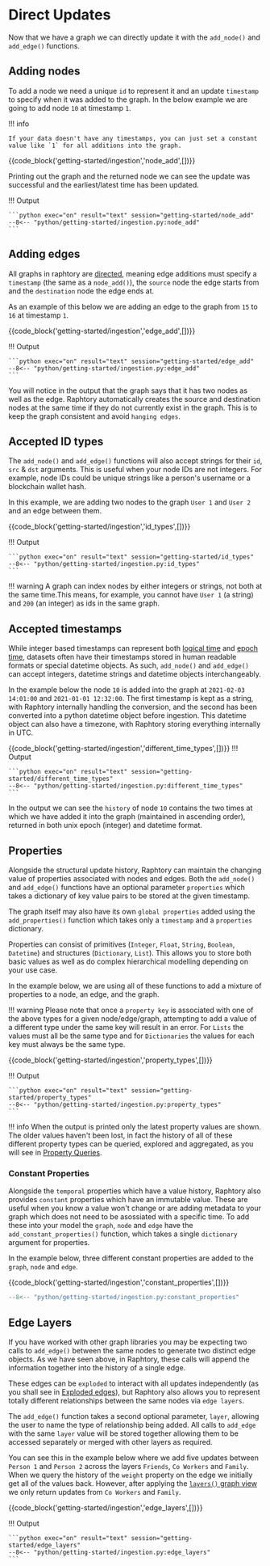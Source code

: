 # Direct Updates

Now that we have a graph we can directly update it with the `add_node()` and `add_edge()` functions.

## Adding nodes
To add a node we need a unique `id` to represent it and an update `timestamp` to specify when it was added to the graph. In the below example we are going to add node `10` at timestamp `1`. 

!!! info

    If your data doesn't have any timestamps, you can just set a constant value like `1` for all additions into the graph.  

{{code_block('getting-started/ingestion','node_add',[])}}

Printing out the graph and the returned node we can see the update was successful and the earliest/latest time has been updated.

!!! Output

    ```python exec="on" result="text" session="getting-started/node_add"
    --8<-- "python/getting-started/ingestion.py:node_add"
    ```



## Adding edges
All graphs in raphtory are [directed](https://en.wikipedia.org/wiki/Directed_graph), meaning edge additions must specify a `timestamp` (the same as a `node_add()`), the `source` node the edge starts from and the `destination` node the edge ends at. 

As an example of this below we are adding an edge to the graph from `15` to `16` at timestamp `1`.

{{code_block('getting-started/ingestion','edge_add',[])}}

!!! Output

    ```python exec="on" result="text" session="getting-started/edge_add"
    --8<-- "python/getting-started/ingestion.py:edge_add"
    ```

You will notice in the output that the graph says that it has two nodes as well as the edge. Raphtory automatically creates the source and destination nodes at the same time if they do not currently exist in the graph. This is to keep the graph consistent and avoid `hanging edges`.


## Accepted ID types
The `add_node()` and `add_edge()` functions will also accept strings for their `id`, `src` & `dst` arguments. This is useful when your node IDs are not integers. For example, node IDs could be unique strings like a person's username or a blockchain wallet hash. 

In this example, we are adding two nodes to the graph `User 1` and `User 2` and an edge between them. 

{{code_block('getting-started/ingestion','id_types',[])}}

!!! Output

    ```python exec="on" result="text" session="getting-started/id_types"
    --8<-- "python/getting-started/ingestion.py:id_types"
    ```

!!! warning
    A graph can index nodes by either integers or strings, not both at the same time.This means, for example, you cannot have `User 1` (a string) and `200` (an integer) as ids in the same graph. 

## Accepted timestamps
While integer based timestamps can represent both [logical time](https://en.wikipedia.org/wiki/Logical_clock) and [epoch time](https://en.wikipedia.org/wiki/Unix_time), datasets often have their timestamps stored in human readable formats or special datetime objects. As such, `add_node()` and `add_edge()` can accept integers, datetime strings and datetime objects interchangeably. 

In the example below the node `10` is added into the graph at `2021-02-03 14:01:00` and `2021-01-01 12:32:00`. The first timestamp is kept as a string, with Raphtory internally handling the conversion, and the second has been converted into a python datetime object before ingestion. This datetime object can also have a timezone, with Raphtory storing everything internally in UTC.

{{code_block('getting-started/ingestion','different_time_types',[])}}
!!! Output

    ```python exec="on" result="text" session="getting-started/different_time_types"
    --8<-- "python/getting-started/ingestion.py:different_time_types"
    ```

In the output we can see the `history` of node `10` contains the two times at which we have added it into the graph (maintained in ascending order), returned in both unix epoch (integer) and datetime format.

## Properties
Alongside the structural update history, Raphtory can maintain the changing value of properties associated with nodes and edges. Both the `add_node()` and `add_edge()` functions have an optional parameter `properties` which takes a dictionary of key value pairs to be stored at the given timestamp. 

The graph itself may also have its own `global properties` added using the `add_properties()` function which takes only a `timestamp` and a `properties` dictionary. 

Properties can consist of primitives (`Integer`, `Float`, `String`, `Boolean`, `Datetime`) and structures (`Dictionary`, `List`). This allows you to store both basic values as well as do complex hierarchical modelling depending on your use case.

In the example below, we are using all of these functions to add a mixture of properties to a node, an edge, and the graph.

!!! warning
    Please note that once a `property key` is associated with one of the above types for a given node/edge/graph, attempting to add a value of a different type under the same key will result in an error. For `Lists` the values must all be the same type and for `Dictionaries` the values for each key must always be the same type.

{{code_block('getting-started/ingestion','property_types',[])}}

!!! Output

    ```python exec="on" result="text" session="getting-started/property_types"
    --8<-- "python/getting-started/ingestion.py:property_types"
    ```

!!! info
    When the output is printed only the latest property values are shown. The older values haven't been lost, in fact the history of all of these different property types can be queried, explored and aggregated, as you will see in [Property Queries](../querying/5_properties.md).

### Constant Properties

Alongside the `temporal` properties which have a value history, Raphtory also provides `constant` properties which have an immutable value. These are useful when you know a value won't change or are adding metadata to your graph which does not need to be asossiated with a specific time. To add these into your model the `graph`, `node` and `edge` have the `add_constant_properties()` function, which takes a single `dictionary` argument for properties.

In the example below, three different constant properties are added to the `graph`, `node` and `edge`. 

{{code_block('getting-started/ingestion','constant_properties',[])}}

```python exec="on" result="text" session="getting-started/constant_properties"
--8<-- "python/getting-started/ingestion.py:constant_properties"
```    

## Edge Layers
If you have worked with other graph libraries you may be expecting two calls to `add_edge()` between the same nodes to generate two distinct edge objects. As we have seen above, in Raphtory, these calls will append the information together into the history of a single edge. 

These edges can be `exploded` to interact with all updates independently (as you shall see in [Exploded edges](../querying/4_edge-metrics.md/#exploded-edges)), but Raphtory also allows you to represent totally different relationships between the same nodes via `edge layers`.

The `add_edge()` function takes a second optional parameter, `layer`, allowing the user to name the type of relationship being added. All calls to `add_edge` with the same `layer` value will be stored together allowing them to be accessed separately or merged with other layers as required.

You can see this in the example below where we add five updates between `Person 1` and `Person 2` across the layers `Friends`, `Co Workers` and `Family`. When we query the history of the `weight` property on the edge we initially get all of the values back. However, after applying the [`layers()` graph view](../views/3_layer.md) we only return updates from `Co Workers` and `Family`. 

{{code_block('getting-started/ingestion','edge_layers',[])}}

!!! Output

    ```python exec="on" result="text" session="getting-started/edge_layers"
    --8<-- "python/getting-started/ingestion.py:edge_layers"
    ```